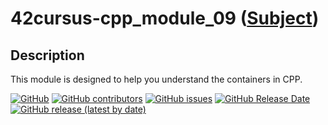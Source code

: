 # 42cursus-cpp_module_09 ([Subject](/cpp_module_09/.github/en.subject.pdf))

## Description

This module is designed to help you understand the containers in CPP.

[![GitHub](https://img.shields.io/github/license/BrunoCostaGH/42cursus-cpp?style=for-the-badge)](https://github.com/BrunoCostaGH/42cursus-cpp)
[![GitHub contributors](https://img.shields.io/github/contributors/BrunoCostaGH/42cursus-cpp?style=for-the-badge)](https://github.com/BrunoCostaGH/42cursus-cpp)
[![GitHub issues](https://img.shields.io/github/issues/BrunoCostaGH/42cursus-cpp?style=for-the-badge)](https://github.com/BrunoCostaGH/42cursus-cpp/issues)
[![GitHub Release Date](https://img.shields.io/github/release-date/BrunoCostaGH/42cursus-cpp?style=for-the-badge)](https://github.com/BrunoCostaGH/42cursus-cpp/releases/latest)
[![GitHub release (latest by date)](https://img.shields.io/github/v/release/BrunoCostaGH/42cursus-cpp?style=for-the-badge)](https://github.com/BrunoCostaGH/42cursus-cpp/releases/latest)
